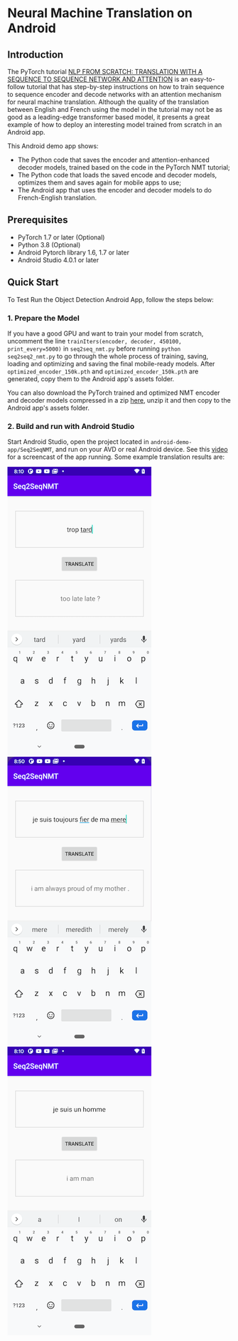 # Neural Machine Translation on Android

## Introduction

The PyTorch tutorial [NLP FROM SCRATCH: TRANSLATION WITH A SEQUENCE TO SEQUENCE NETWORK AND ATTENTION](https://pytorch.org/tutorials/intermediate/seq2seq_translation_tutorial.html) is an easy-to-follow tutorial that has step-by-step instructions on how to train sequence to sequence encoder and decode networks with an attention mechanism for neural machine translation. Although the quality of the translation between English and French using the model in the tutorial may not be as good as a leading-edge transformer based model, it presents a great example of how to deploy an interesting model trained from scratch in an Android app.

This Android demo app shows:

* The Python code that saves the encoder and attention-enhanced decoder models, trained based on the code in the PyTorch NMT tutorial;
* The Python code that loads the saved encode and decoder models, optimizes them and saves again for mobile apps to use;
* The Android app that uses the encoder and decoder models to do French-English translation.

## Prerequisites

* PyTorch 1.7 or later (Optional)
* Python 3.8 (Optional)
* Android Pytorch library 1.6, 1.7 or later
* Android Studio 4.0.1 or later

## Quick Start

To Test Run the Object Detection Android App, follow the steps below:

### 1. Prepare the Model

If you have a good GPU and want to train your model from scratch, uncomment the line `trainIters(encoder, decoder, 450100, print_every=5000)` in `seq2seq_nmt.py` before running `python seq2seq2_nmt.py` to go through the whole process of training, saving, loading and optimizing and saving the final mobile-ready models. After `optimized_encoder_150k.pth` and `optimized_encoder_150k.pth` are generated, copy them to the Android app's assets folder.

You can also download the PyTorch trained and optimized NMT encoder and decoder models compressed in a zip [here](https://drive.google.com/file/d/1TxB5oStgShrNvlSVlVaGylNUi4PTtufQ/view?usp=sharing), unzip it and then copy to the Android app's assets folder.

### 2. Build and run with Android Studio

Start Android Studio, open the project located in `android-demo-app/Seq2SeqNMT`, and run on your AVD or real Android device. See this [video](https://drive.google.com/file/d/110KN3Pa9DprkBWnzj8Ppa8KMymhmBI61/view?usp=sharing) for a screencast of the app running. Some example translation results are:

![](screenshot1.png)
![](screenshot2.png)
![](screenshot3.png)
